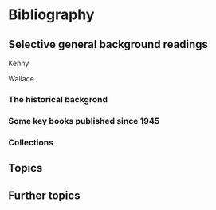 # Bibliography

## Selective general background readings

Kenny

Wallace

### The historical backgrond

<!-- Plato

Stoics

Epicureans

Aristotle

Augustine

Aquinas

Hobbes

Spinoza

Hume

Kant

Nietzsche -->


### Some key books published since 1945

<!-- ### Other books published since 1945 -->

### Collections


## Topics


## Further topics



<!-- 1. x
2. y
3. z

### x
readings

questions

### y

### z  -->
